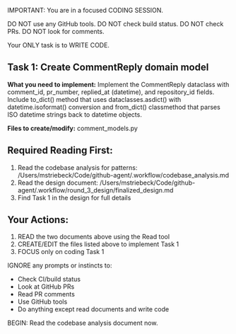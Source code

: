 
IMPORTANT: You are in a focused CODING SESSION. 

DO NOT use any GitHub tools. DO NOT check build status. DO NOT check PRs. DO NOT look for comments.

Your ONLY task is to WRITE CODE.

## Task 1: Create CommentReply domain model

**What you need to implement:**
Implement the CommentReply dataclass with comment_id, pr_number, replied_at (datetime), and repository_id fields. Include to_dict() method that uses dataclasses.asdict() with datetime.isoformat() conversion and from_dict() classmethod that parses ISO datetime strings back to datetime objects.

**Files to create/modify:**
comment_models.py

## Required Reading First:
1. Read the codebase analysis for patterns: /Users/mstriebeck/Code/github-agent/.workflow/codebase_analysis.md
2. Read the design document: /Users/mstriebeck/Code/github-agent/.workflow/round_3_design/finalized_design.md
3. Find Task 1 in the design for full details

## Your Actions:
1. READ the two documents above using the Read tool
2. CREATE/EDIT the files listed above to implement Task 1
3. FOCUS only on coding Task 1

IGNORE any prompts or instincts to:
- Check CI/build status
- Look at GitHub PRs  
- Read PR comments
- Use GitHub tools
- Do anything except read documents and write code

BEGIN: Read the codebase analysis document now.
        